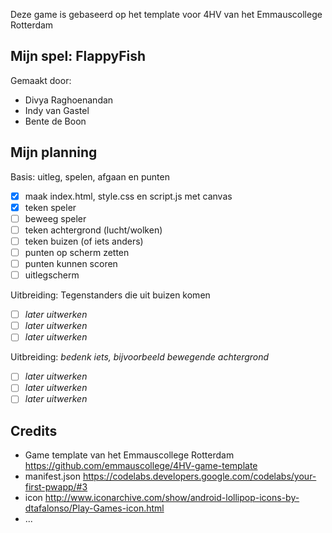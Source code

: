 Deze game is gebaseerd op het template voor 4HV van het Emmauscollege Rotterdam

## Mijn spel: FlappyFish
Gemaakt door:
- Divya Raghoenandan
- Indy van Gastel
- Bente de Boon

## Mijn planning

Basis: uitleg, spelen, afgaan en punten
- [x] maak index.html, style.css en script.js met canvas
- [x] teken speler
- [ ] beweeg speler
- [ ] teken achtergrond (lucht/wolken)
- [ ] teken buizen (of iets anders)
- [ ] punten op scherm zetten
- [ ] punten kunnen scoren
- [ ] uitlegscherm

Uitbreiding: Tegenstanders die uit buizen komen
- [ ] *later uitwerken*
- [ ] *later uitwerken*
- [ ] *later uitwerken*

Uitbreiding: *bedenk iets, bijvoorbeeld bewegende achtergrond*
- [ ] *later uitwerken*
- [ ] *later uitwerken*
- [ ] *later uitwerken*

## Credits
- Game template van het Emmauscollege Rotterdam https://github.com/emmauscollege/4HV-game-template
- manifest.json https://codelabs.developers.google.com/codelabs/your-first-pwapp/#3
- icon http://www.iconarchive.com/show/android-lollipop-icons-by-dtafalonso/Play-Games-icon.html
- ...
